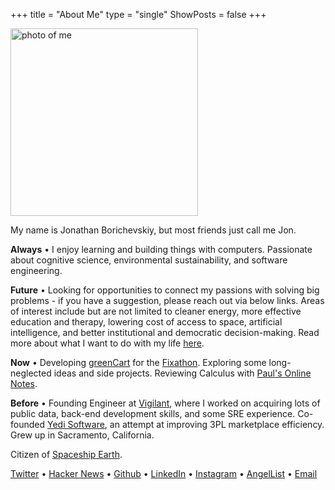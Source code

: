 +++
title = "About Me"
type = "single"
ShowPosts = false
+++

<img src="/profile.jpg" alt="photo of me" width="300"/>

My name is Jonathan Borichevskiy, but most friends just call me Jon.

**Always** • I enjoy learning and building things with computers. Passionate about cognitive science, environmental sustainability, and software engineering. 
 
**Future** • Looking for opportunities to connect my passions with solving big problems - if you have a suggestion, please reach out via below links. Areas of interest include but are not limited to cleaner energy, more effective education and therapy, lowering cost of access to space, artificial intelligence, and better institutional and democratic decision-making. Read more about what I want to do with my life [here](/posts/next-steps-2019).

**Now** • Developing [greenCart](https://greencart.app) for the [Fixathon](https://fixathon.io/). Exploring some long-neglected ideas and side projects. Reviewing Calculus with [Paul's Online Notes](http://tutorial.math.lamar.edu/). 

**Before** • Founding Engineer at [Vigilant](https://vigilant.cc), where I worked on acquiring lots of public data, back-end development skills, and some SRE experience. Co-founded [Yedi Software](https://www.yedi.io/), an attempt at improving 3PL marketplace efficiency. Grew up in Sacramento, California. 

Citizen of [Spaceship Earth](https://youtu.be/3ZB2La-oCVI?t=9).

[Twitter](https://twitter.com/jborichevskiy) • [Hacker News](https://news.ycombinator.com/user?id=jborichevskiy) • [Github](https://github.com/jborichevskiy) • [LinkedIn](https://www.linkedin.com/in/jonathanborichevskiy/) • [Instagram](https://www.instagram.com/jborichevskiy/) • [AngelList](https://angel.co/jonathanborichevskiy) • [Email](mailto:jonathan@borichevskiy.com)
